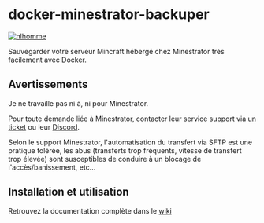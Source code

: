 # docker-minestrator-backuper
[![nlhomme](https://circleci.com/gh/nlhomme/docker-minestrator-backuper.svg?style=svg)](https://app.circleci.com/pipelines/github/nlhomme/docker-minestrator-backuper)

Sauvegarder votre serveur Mincraft hébergé chez Minestrator très facilement avec Docker.

## Avertissements

Je ne travaille pas ni à, ni pour Minestrator.</p>
Pour toute demande liée à Minestrator, contacter leur service support via [un ticket](https://minestrator.com/panel/support) ou leur [Discord](https://discord.com/invite/sa3uVjE).

Selon le support Minestrator, l'automatisation du transfert via SFTP est une pratique tolérée, les abus (transferts trop fréquents, vitesse de transfert trop élevée) sont susceptibles de conduire à un blocage de l'accès/banissement, etc...

## Installation et utilisation

Retrouvez la documentation complète dans le [wiki](https://github.com/nlhomme/docker-minestrator-backuper/wiki/%5BFR%5D-Accueil)
